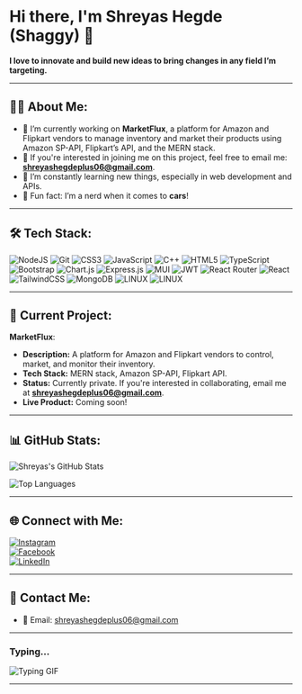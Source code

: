 # Hi there, I'm Shreyas Hegde (Shaggy) 👋  

**I love to innovate and build new ideas to bring changes in any field I’m targeting.**  

---

## 🧑‍💻 About Me:
- 🔭 I’m currently working on **MarketFlux**, a platform for Amazon and Flipkart vendors to manage inventory and market their products using Amazon SP-API, Flipkart’s API, and the MERN stack.
- 👥 If you're interested in joining me on this project, feel free to email me: **shreyashegdeplus06@gmail.com**.
- 🌱 I’m constantly learning new things, especially in web development and APIs.
- 🚗 Fun fact: I’m a nerd when it comes to **cars**!

---

## 🛠️ Tech Stack:
<p>
 
![NodeJS](https://img.shields.io/badge/node.js-6DA55F?style=for-the-badge&logo=node.js&logoColor=white) ![Git](https://img.shields.io/badge/GIT-3F3D56?style=for-the-badge&logo=git&logoColor=orangered) ![CSS3](https://img.shields.io/badge/css3-%231572B6.svg?style=for-the-badge&logo=css3&logoColor=white) ![JavaScript](https://img.shields.io/badge/javascript-%23323330.svg?style=for-the-badge&logo=javascript&logoColor=%23F7DF1E)  ![C++](https://img.shields.io/badge/C++-1171E8.svg?style=for-the-badge&logo=cplusplus&logoColor=white)  ![HTML5](https://img.shields.io/badge/html5-%23E34F26.svg?style=for-the-badge&logo=html5&logoColor=white) ![TypeScript](https://img.shields.io/badge/typescript-%23007ACC.svg?style=for-the-badge&logo=typescript&logoColor=white) ![Bootstrap](https://img.shields.io/badge/bootstrap-%23563D7C.svg?style=for-the-badge&logo=bootstrap&logoColor=white) ![Chart.js](https://img.shields.io/badge/chart.js-F5788D.svg?style=for-the-badge&logo=chart.js&logoColor=white) ![Express.js](https://img.shields.io/badge/express.js-%23404d59.svg?style=for-the-badge&logo=express&logoColor=%2361DAFB) ![MUI](https://img.shields.io/badge/MUI-%230081CB.svg?style=for-the-badge&logo=material-ui&logoColor=white) ![JWT](https://img.shields.io/badge/JWT-black?style=for-the-badge&logo=JSON%20web%20tokens) ![React Router](https://img.shields.io/badge/React_Router-CA4245?style=for-the-badge&logo=react-router&logoColor=white) ![React](https://img.shields.io/badge/react-%2320232a.svg?style=for-the-badge&logo=react&logoColor=%2361DAFB) ![TailwindCSS](https://img.shields.io/badge/tailwindcss-%2338B2AC.svg?style=for-the-badge&logo=tailwind-css&logoColor=white) ![MongoDB](https://img.shields.io/badge/MongoDB-%234ea94b.svg?style=for-the-badge&logo=mongodb&logoColor=white)  ![LINUX](https://img.shields.io/badge/Linux-FCC624?style=for-the-badge&logo=linux&logoColor=black) ![LINUX](https://img.shields.io/badge/C-508FDD?style=for-the-badge&logo=c&logoColor=white)
</p>

---

## 🚀 Current Project:
**MarketFlux**:  
- **Description:** A platform for Amazon and Flipkart vendors to control, market, and monitor their inventory.  
- **Tech Stack:** MERN stack, Amazon SP-API, Flipkart API.  
- **Status:** Currently private. If you're interested in collaborating, email me at **shreyashegdeplus06@gmail.com**.  
- **Live Product:** Coming soon!  

---

## 📊 GitHub Stats:
![Shreyas's GitHub Stats](https://github-readme-stats.vercel.app/api?username=ShreyasHegde&show_icons=true&theme=radical)

![Top Languages](https://github-readme-stats.vercel.app/api/top-langs/?username=ShreyasHegde&theme=dark&hide_border=false&include_all_commits=false&count_private=false&layout=compact)

---

## 🌐 Connect with Me:
[![Instagram](https://img.shields.io/badge/-Instagram-333333?style=flat&logo=instagram)](https://www.instagram.com/shreyas_omkar_hegde)  
[![Facebook](https://img.shields.io/badge/-Facebook-333333?style=flat&logo=facebook)](https://www.facebook.com/shreyas.hegde.923)  
[![LinkedIn](https://img.shields.io/badge/-LinkedIn-333333?style=flat&logo=linkedin)](https://www.linkedin.com/in/shreyas-omkar-hegde)  

---

## 💌 Contact Me:
- 📧 Email: shreyashegdeplus06@gmail.com  

---
### Typing...

![Typing GIF](https://i.giphy.com/media/v1.Y2lkPTc5MGI3NjExeGplNjNtbmZjenM4b2o2bno1cmhsdXc2dHR5aTY0NDVyb3g3YTJ3ZSZlcD12MV9pbnRlcm5hbF9naWZfYnlfaWQmY3Q9Zw/cd3NTHbEBDfuE/giphy.gif)

---

